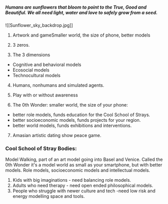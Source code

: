 





##### Humans are sunflowers that bloom to point to the True, Good and Beautiful. We all need light, water and love to safely grow from a seed.
![[Sunflower_sky_backdrop.jpg]]





1. Artwork and gameSmaller world, the size of phone, better models
2. 3 zeros.

3. The 3 dimensions 
- Cognitive and behavioral models
- Ecosocial models
- Technocultural models


4. Humans, nonhumans and simulated agents.
5. Play with or without awareness

6.  The 0th Wonder: smaller world, the size of your phone:
- better role models, funds education for the Cool School of Strays.
- better socioeconomic models, funds projects for your region.
- better world models, funds exhibitions and interventions.

7. Amasian artistic dating show peace game.








### Cool School of Stray Bodies:

Model Walking, part of an art model going into Basel and Venice. Called the 0th Wonder it's a model world as small as your smartphone, but with better models. Role models, socioeconomic models and intellectual models.

1. Kids with big imaginations - need balancing role models.
2. Adults who need therapy - need open ended philosophical models.
3. People who struggle with newer culture and tech -need low risk and energy modelling space and tools.

